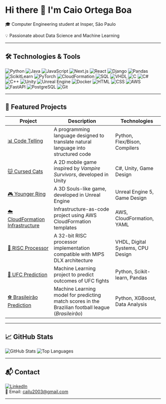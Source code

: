﻿# Hi there 👋 I'm Caio Ortega Boa

🎓 Computer Engineering student at Insper, São Paulo

💡 Passionate about Data Science and Machine Learning 

---

## 🛠️ Technologies & Tools

![Python](https://img.shields.io/badge/Python-3776AB?style=flat&logo=python&logoColor=white)
![Java](https://img.shields.io/badge/Java-007396?style=flat&logo=java&logoColor=white)
![JavaScript](https://img.shields.io/badge/JavaScript-F7DF1E?style=flat&logo=javascript&logoColor=black)
![Next.js](https://img.shields.io/badge/Next.js-000000?style=flat&logo=nextdotjs&logoColor=white)
![React](https://img.shields.io/badge/React-20232A?style=flat&logo=react)
![Django](https://img.shields.io/badge/Django-092E20?style=flat&logo=django&logoColor=white)
![Pandas](https://img.shields.io/badge/Pandas-150458?style=flat&logo=pandas)
![ScikitLearn](https://img.shields.io/badge/Scikit--Learn-F7931E?style=flat&logo=scikit-learn&logoColor=white)
![PyTorch](https://img.shields.io/badge/PyTorch-EE4C2C?style=flat&logo=pytorch&logoColor=white)
![CloudFormation](https://img.shields.io/badge/CloudFormation-FF4F8B?style=flat&logo=aws&logoColor=white)
![SQL](https://img.shields.io/badge/SQL-4479A1?style=flat&logo=postgresql&logoColor=white)
![VHDL](https://img.shields.io/badge/VHDL-652D91?style=flat)
![C](https://img.shields.io/badge/C-00599C?style=flat&logo=c&logoColor=white)
![C#](https://img.shields.io/badge/C%23-239120?style=flat&logo=c-sharp&logoColor=white)
![C++](https://img.shields.io/badge/C++-00599C?style=flat&logo=c%2B%2B&logoColor=white)
![Unity](https://img.shields.io/badge/Unity-000000?style=flat&logo=unity&logoColor=white)
![Unreal Engine](https://img.shields.io/badge/Unreal%20Engine-313131?style=flat&logo=unrealengine&logoColor=white)
![Docker](https://img.shields.io/badge/Docker-2496ED?style=flat&logo=docker&logoColor=white)
![HTML](https://img.shields.io/badge/HTML5-E34F26?style=flat&logo=html5&logoColor=white)
![CSS](https://img.shields.io/badge/CSS3-1572B6?style=flat&logo=css3&logoColor=white)
![AWS](https://img.shields.io/badge/AWS-232F3E?style=flat&logo=amazon-aws&logoColor=white)
![FastAPI](https://img.shields.io/badge/FastAPI-009688?style=flat&logo=fastapi)
![PostgreSQL](https://img.shields.io/badge/PostgreSQL-316192?style=flat&logo=postgresql)
![Git](https://img.shields.io/badge/Git-F05032?style=flat&logo=git&logoColor=white)

---

## 🌟 Featured Projects

| Project | Description | Technologies |
|--------|-------------|--------------|
| [📊 Code Telling](https://github.com/CaioBoa/CodeTelling) | A programming language designed to translate natural language into structured code | Python, Flex/Bison, Compilers |
| [🐱 Cursed Cats](https://github.com/CaioBoa/CursedCats) | A 2D mobile game inspired by *Vampire Survivors*, developed in Unity | C#, Unity, Game Design |
| [🎮 Younger Ring](https://github.com/CaioBoa/YoungerRing) | A 3D Souls-like game, developed in Unreal Engine | Unreal Engine 5, Game Design |
| [☁️ CloudFormation Infrastructure](https://github.com/CaioBoa/CloudFormationProject) | Infrastructure-as-code project using AWS CloudFormation templates | AWS, CloudFormation, YAML |
| [🔧 RISC Processor](https://github.com/CaioBoa/MIPS) | A 32-bit RISC processor implementation compatible with MIPS DLX architecture | VHDL, Digital Systems, CPU Design |
| [🥋 UFC Prediction](https://github.com/LucaMizrahi/ProjetoML_UFC) | Machine Learning project to predict outcomes of UFC fights | Python, Scikit-learn, Pandas |
| [⚽ Brasileirão Prediction](https://github.com/CaioBoa/BrasileiraoPredicts) | Machine Learning model for predicting match scores in the Brazilian football league (*Brasileirão*) | Python, XGBoost, Data Analysis |



---

## 📈 GitHub Stats

![GitHub Stats](https://github-readme-stats.vercel.app/api?username=CaioBoa&show_icons=true&theme=radical)
![Top Languages](https://github-readme-stats.vercel.app/api/top-langs/?username=CaioBoa&layout=compact&theme=radical)

---

## 📬 Contact

[![LinkedIn](https://img.shields.io/badge/LinkedIn-blue?style=flat&logo=linkedin&logoColor=white)](https://www.linkedin.com/in/caioboa/)  
📧 Email: cailu2003@gmail.com

---
